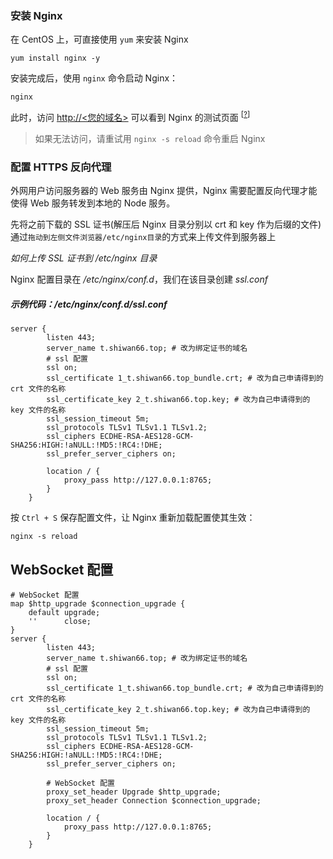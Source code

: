 ### 安装 Nginx

在 CentOS 上，可直接使用 `yum` 来安装 Nginx

```
yum install nginx -y

```

安装完成后，使用 `nginx` 命令启动 Nginx：

```
nginx

```

此时，访问 [http://<您的域名>](http://<您的域名 "null") 可以看到 Nginx 的测试页面 <sup>[[?](#stage-4-step-1-help)]</sup>

<a id="stage-4-step-1-help"></a>

> 如果无法访问，请重试用 `nginx -s reload` 命令重启 Nginx

### 配置 HTTPS 反向代理

外网用户访问服务器的 Web 服务由 Nginx 提供，Nginx 需要配置反向代理才能使得 Web 服务转发到本地的 Node 服务。

先将之前下载的 SSL 证书(解压后 Nginx 目录分别以 crt 和 key 作为后缀的文件)通过`拖动到左侧文件浏览器/etc/nginx目录`的方式来上传文件到服务器上

_如何上传 SSL 证书到 /etc/nginx 目录_

Nginx 配置目录在 _/etc/nginx/conf.d_，我们在该目录创建 _ssl.conf_

##### 示例代码：/etc/nginx/conf.d/ssl.conf

```
server {
        listen 443;
        server_name t.shiwan66.top; # 改为绑定证书的域名
        # ssl 配置
        ssl on;
        ssl_certificate 1_t.shiwan66.top_bundle.crt; # 改为自己申请得到的 crt 文件的名称
        ssl_certificate_key 2_t.shiwan66.top.key; # 改为自己申请得到的 key 文件的名称
        ssl_session_timeout 5m;
        ssl_protocols TLSv1 TLSv1.1 TLSv1.2;
        ssl_ciphers ECDHE-RSA-AES128-GCM-SHA256:HIGH:!aNULL:!MD5:!RC4:!DHE;
        ssl_prefer_server_ciphers on;

        location / {
            proxy_pass http://127.0.0.1:8765;
        }
    }

```

按 `Ctrl + S` 保存配置文件，让 Nginx 重新加载配置使其生效：

```
nginx -s reload

```


## WebSocket 配置

```
# WebSocket 配置
map $http_upgrade $connection_upgrade {
    default upgrade;
    ''      close;
}
server {
        listen 443;
        server_name t.shiwan66.top; # 改为绑定证书的域名
        # ssl 配置
        ssl on;
        ssl_certificate 1_t.shiwan66.top_bundle.crt; # 改为自己申请得到的 crt 文件的名称
        ssl_certificate_key 2_t.shiwan66.top.key; # 改为自己申请得到的 key 文件的名称
        ssl_session_timeout 5m;
        ssl_protocols TLSv1 TLSv1.1 TLSv1.2;
        ssl_ciphers ECDHE-RSA-AES128-GCM-SHA256:HIGH:!aNULL:!MD5:!RC4:!DHE;
        ssl_prefer_server_ciphers on;

        # WebSocket 配置
        proxy_set_header Upgrade $http_upgrade;
        proxy_set_header Connection $connection_upgrade;

        location / {
            proxy_pass http://127.0.0.1:8765;
        }
    }

```